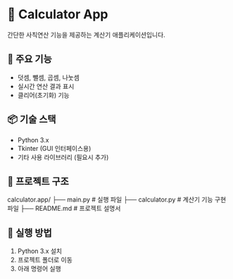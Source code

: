# 📱 Calculator App

간단한 사칙연산 기능을 제공하는 계산기 애플리케이션입니다.

## 📌 주요 기능
- 덧셈, 뺄셈, 곱셈, 나눗셈
- 실시간 연산 결과 표시
- 클리어(초기화) 기능

## 📦 기술 스택
- Python 3.x
- Tkinter (GUI 인터페이스용)
- 기타 사용 라이브러리 (필요시 추가)

## 📂 프로젝트 구조
calculator.app/
├── main.py # 실행 파일
├── calculator.py # 계산기 기능 구현 파일
├── README.md # 프로젝트 설명서

## 📌 실행 방법
1. Python 3.x 설치
2. 프로젝트 폴더로 이동
3. 아래 명령어 실행
